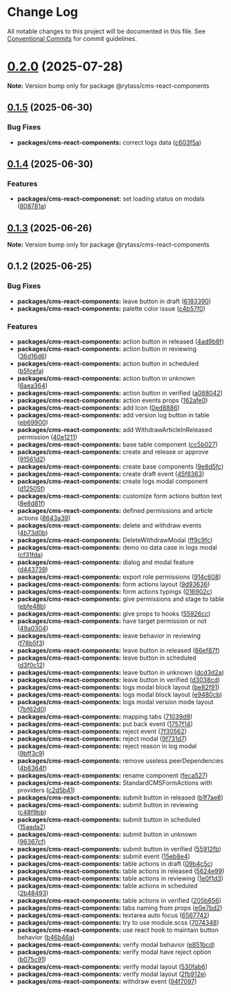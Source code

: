 # Change Log

All notable changes to this project will be documented in this file.
See [Conventional Commits](https://conventionalcommits.org) for commit guidelines.

# [0.2.0](https://github.com/Rytass/Utils/compare/@rytass/cms-react-components@0.1.5...@rytass/cms-react-components@0.2.0) (2025-07-28)

**Note:** Version bump only for package @rytass/cms-react-components

## [0.1.5](https://github.com/Rytass/Utils/compare/@rytass/cms-react-components@0.1.4...@rytass/cms-react-components@0.1.5) (2025-06-30)

### Bug Fixes

- **packages/cms-react-components:** correct logs data ([c603f5a](https://github.com/Rytass/Utils/commit/c603f5ac7b4b8cfae50c372f22c51b4d657f9111))

## [0.1.4](https://github.com/Rytass/Utils/compare/@rytass/cms-react-components@0.1.3...@rytass/cms-react-components@0.1.4) (2025-06-30)

### Features

- **packages/cms-react-componenst:** set loading status on modals ([808781a](https://github.com/Rytass/Utils/commit/808781a3df5d23472c3ef9cde04dda01ba043d2d))

## [0.1.3](https://github.com/Rytass/Utils/compare/@rytass/cms-react-components@0.1.2...@rytass/cms-react-components@0.1.3) (2025-06-26)

**Note:** Version bump only for package @rytass/cms-react-components

## 0.1.2 (2025-06-25)

### Bug Fixes

- **packages/cms-react-components:** leave button in draft ([6183390](https://github.com/Rytass/Utils/commit/618339007880e5cf29527d065ca3dc641c5a5184))
- **packages/cms-react-components:** palette color issue ([c4b57f0](https://github.com/Rytass/Utils/commit/c4b57f06a5c80a4947873975cf362f90152bd955))

### Features

- **packages/cms-react-components:** action button in released ([4ad9b8f](https://github.com/Rytass/Utils/commit/4ad9b8f51869ec5e5774155f041bca562e630f64))
- **packages/cms-react-components:** action button in reviewing ([36d16d6](https://github.com/Rytass/Utils/commit/36d16d64558e58c459f306302edbb2abbe101445))
- **packages/cms-react-components:** action button in scheduled ([b5fcefa](https://github.com/Rytass/Utils/commit/b5fcefaa4066712c4f93b8f2149f5b8d1493bfa9))
- **packages/cms-react-components:** action button in unknown ([6aea364](https://github.com/Rytass/Utils/commit/6aea364da12145c880b4dd507fd561b46e48e435))
- **packages/cms-react-components:** action button in verified ([a088042](https://github.com/Rytass/Utils/commit/a088042588ebe9433f8f77cfe98bb402b86f2990))
- **packages/cms-react-components:** action events props ([162afe0](https://github.com/Rytass/Utils/commit/162afe05fac7c3f54bb02f62b1fc21edc8702d27))
- **packages/cms-react-components:** add Icon ([0ed8886](https://github.com/Rytass/Utils/commit/0ed8886ce699ed4bac4edf33bb84acd7153cb67c))
- **packages/cms-react-components:** add version log button in table ([eb69900](https://github.com/Rytass/Utils/commit/eb6990031db650ce1ba77f18758fd28319c0cf28))
- **packages/cms-react-components:** add WithdrawArticleInReleased permission ([40e1211](https://github.com/Rytass/Utils/commit/40e12110944c2bb303f0779d23a3aa5aba875651))
- **packages/cms-react-components:** base table component ([cc5b027](https://github.com/Rytass/Utils/commit/cc5b027c920a48016af54330f2739774e839e280))
- **packages/cms-react-components:** create and release or approve ([91561d2](https://github.com/Rytass/Utils/commit/91561d212b8d2878b72d4d6969f4261a51b811cc))
- **packages/cms-react-components:** create base components ([9e8d5fc](https://github.com/Rytass/Utils/commit/9e8d5fc5b5358b60fb8919656ee23356295fdcff))
- **packages/cms-react-components:** create draft event ([45f8363](https://github.com/Rytass/Utils/commit/45f83637c177b0e0db68dde7caf91cbca6fff2e4))
- **packages/cms-react-components:** create logs modal component ([d12505f](https://github.com/Rytass/Utils/commit/d12505f0eb24a32cdecec3739577cdd597c8d989))
- **packages/cms-react-components:** customize form actions button text ([8e8d81f](https://github.com/Rytass/Utils/commit/8e8d81f0556392efca5d9202e2fdf538a2c5507b))
- **packages/cms-react-components:** defined permissions and article actions ([8643a39](https://github.com/Rytass/Utils/commit/8643a390667f85ff469ca32aeaeaa72657c62b01))
- **packages/cms-react-components:** delete and withdraw events ([4b73d0b](https://github.com/Rytass/Utils/commit/4b73d0b717071365fa69416d3cbc3f2b3890343b))
- **packages/cms-react-components:** DeleteWithdrawModal ([ff9c9fc](https://github.com/Rytass/Utils/commit/ff9c9fc30e6b3254f6298da461f76defb021bc59))
- **packages/cms-react-components:** demo no data case in logs modal ([cf31fda](https://github.com/Rytass/Utils/commit/cf31fdacba62223d94eeb7e2a202b2e398f4dfe6))
- **packages/cms-react-components:** dialog and modal feature ([d443739](https://github.com/Rytass/Utils/commit/d443739a25484e139ea4984e3e87c81add1755e0))
- **packages/cms-react-components:** export role permissions ([914c608](https://github.com/Rytass/Utils/commit/914c608f4a9e2c1a9031cfad69eacc0bc0dc8530))
- **packages/cms-react-components:** form actions layout ([9d93636](https://github.com/Rytass/Utils/commit/9d93636631a167051370e7c1567fd3a618a92b19))
- **packages/cms-react-components:** form actions typings ([016902c](https://github.com/Rytass/Utils/commit/016902cebfdf35bd861f40e9c552fb7e22e55b7f))
- **packages/cms-react-components:** give permissions and stage to table ([ebfe48b](https://github.com/Rytass/Utils/commit/ebfe48bd0a52a1d9dbd89167699ab2e1a7b9b0b7))
- **packages/cms-react-components:** give props to hooks ([55926cc](https://github.com/Rytass/Utils/commit/55926ccd2fe351c8a1b5c7a068632b0a3962d563))
- **packages/cms-react-components:** have target permission or not ([49a0304](https://github.com/Rytass/Utils/commit/49a0304be18fcfff95cd5cd8416f6dd0d1e59066))
- **packages/cms-react-components:** leave behavior in reviewing ([f78b5f3](https://github.com/Rytass/Utils/commit/f78b5f3aaf852df4d4efdabf5bcd6cf64e4ea171))
- **packages/cms-react-components:** leave button in released ([66ef87f](https://github.com/Rytass/Utils/commit/66ef87f0faaeddc63dc850ac4a8137c999efa8ae))
- **packages/cms-react-components:** leave button in scheduled ([d3f0c12](https://github.com/Rytass/Utils/commit/d3f0c12f3513ad1280d6737ba83d0be22d32df66))
- **packages/cms-react-components:** leave button in unknown ([dcd3d2a](https://github.com/Rytass/Utils/commit/dcd3d2a3412c995d540ea447d89ee7a761a09b1b))
- **packages/cms-react-components:** leave button in verified ([d3038cd](https://github.com/Rytass/Utils/commit/d3038cdcd8d814b0480ebd09a0ab6f4880e0b3cf))
- **packages/cms-react-components:** logs modal block layout ([be82f91](https://github.com/Rytass/Utils/commit/be82f91ba064f32f9484a4a960a3c3cf839f8eee))
- **packages/cms-react-components:** logs modal block layout ([e9480cb](https://github.com/Rytass/Utils/commit/e9480cbe80a83fc64e1051610944c37a81b64881))
- **packages/cms-react-components:** logs modal version mode layout ([7bf62d0](https://github.com/Rytass/Utils/commit/7bf62d0e654d86e815adaa0ccad46abdc9502a20))
- **packages/cms-react-components:** mapping tabs ([71039d9](https://github.com/Rytass/Utils/commit/71039d98efddd0d91ced196020054d778462eaf6))
- **packages/cms-react-components:** put back event ([1757f14](https://github.com/Rytass/Utils/commit/1757f143e44f3dda133622197d3becf5bbeb821a))
- **packages/cms-react-components:** reject event ([7f30562](https://github.com/Rytass/Utils/commit/7f305629b0bd91e226fb572ed8be1134b8d18046))
- **packages/cms-react-components:** reject modal ([9f731d7](https://github.com/Rytass/Utils/commit/9f731d7f1466067e2e2438b500f982050e23a02b))
- **packages/cms-react-components:** reject reason in log modal ([9bff3c9](https://github.com/Rytass/Utils/commit/9bff3c97aff3293bf618bfd7a8fdb7fe54d5a751))
- **packages/cms-react-components:** remove useless peerDependencies ([4b8364f](https://github.com/Rytass/Utils/commit/4b8364f9ce1f0995338586b3cb84b60a9ff279bb))
- **packages/cms-react-components:** rename component ([feca527](https://github.com/Rytass/Utils/commit/feca5278aaa0eb4f96aafed11069bdec148a9688))
- **packages/cms-react-components:** StandardCMSFormActions with providers ([c2d5b41](https://github.com/Rytass/Utils/commit/c2d5b41efcf8197832f5a9f664252dfa9a3da621))
- **packages/cms-react-components:** submit button in released ([b1f7ae8](https://github.com/Rytass/Utils/commit/b1f7ae8f4d95f7b9dd0c555e0a28e9834572e715))
- **packages/cms-react-components:** submit button in reviewing ([c48f9bb](https://github.com/Rytass/Utils/commit/c48f9bb2f09a72854375e95e2c162d69fe13faac))
- **packages/cms-react-components:** submit button in scheduled ([15aada2](https://github.com/Rytass/Utils/commit/15aada2ad6f3f081cb3d6094062892574f9a6277))
- **packages/cms-react-components:** submit button in unknown ([96367cf](https://github.com/Rytass/Utils/commit/96367cf9344fdaaeac2d0b9769a3adcb7d4b7c5d))
- **packages/cms-react-components:** submit button in verified ([55912fb](https://github.com/Rytass/Utils/commit/55912fbdb03a3253204353b2b2c771c8f0de12e8))
- **packages/cms-react-components:** submit event ([15eb8e4](https://github.com/Rytass/Utils/commit/15eb8e49ea480a6894c37c5522c34185edd5bb6d))
- **packages/cms-react-components:** table actions in draft ([09b4c5c](https://github.com/Rytass/Utils/commit/09b4c5c214c7d718e5430f8b179f9a4226244756))
- **packages/cms-react-components:** table actions in released ([5624e99](https://github.com/Rytass/Utils/commit/5624e999d630cc1ca055606d9b9a9d5f7dbc00c0))
- **packages/cms-react-components:** table actions in reviewing ([1e0f1d3](https://github.com/Rytass/Utils/commit/1e0f1d3ae7837dc5c849d2e2a2d166123e7fe3b3))
- **packages/cms-react-components:** table actions in scheduled ([2b48493](https://github.com/Rytass/Utils/commit/2b48493ce170b544fe2a275ec23914650abe40a0))
- **packages/cms-react-components:** table actions in verified ([205b656](https://github.com/Rytass/Utils/commit/205b656b55cce1e77bd9cda86be6ab1911a9deda))
- **packages/cms-react-components:** tabs naming from props ([e0e7bd2](https://github.com/Rytass/Utils/commit/e0e7bd27b617862581ce5a4b2bb408fe8b70aef7))
- **packages/cms-react-components:** textarea auto focus ([6567742](https://github.com/Rytass/Utils/commit/6567742c25a998b8d6620e1f8395a1906de5f5a5))
- **packages/cms-react-components:** try to use module.scss ([7074348](https://github.com/Rytass/Utils/commit/70743486deeb29d32462faa2221cd1cacf4833ae))
- **packages/cms-react-components:** use react hook to maintain button behavior ([b46b46a](https://github.com/Rytass/Utils/commit/b46b46a9f9d48b0f9899125c4b5765fd4e466311))
- **packages/cms-react-components:** verify modal behavior ([e851bcd](https://github.com/Rytass/Utils/commit/e851bcde8a240217fe18f91ae8eedcbceeac1065))
- **packages/cms-react-components:** verify modal have reject option ([b075c91](https://github.com/Rytass/Utils/commit/b075c91ba99404fd097402b247aac0f27e05451a))
- **packages/cms-react-components:** verify modal layout ([530fab6](https://github.com/Rytass/Utils/commit/530fab650a6491976b69c667ddc8daa2bbbd9923))
- **packages/cms-react-components:** verify modal layout ([2fb912e](https://github.com/Rytass/Utils/commit/2fb912e94d5f551c8a81231887e40400853442e2))
- **packages/cms-react-components:** withdraw event ([94f7097](https://github.com/Rytass/Utils/commit/94f7097d3080ab914363ccd1ea5b27e6c8ba97c9))
